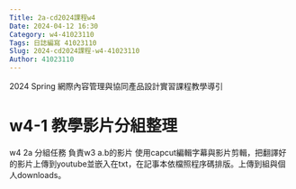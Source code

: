 ```yaml
---
Title: 2a-cd2024課程w4
Date: 2024-04-12 16:30
Category: w4-41023110
Tags: 日誌編寫 41023110
Slug: 2024-cd2024課程-w4-41023110
Author: 41023110
---
```


2024 Spring 網際內容管理與協同產品設計實習課程教學導引

<!-- PELICAN_END_SUMMARY -->

# w4-1 教學影片分組整理
w4 2a 分組任務
負責w3 a.b的影片
使用capcut編輯字幕與影片剪輯，把翻譯好的影片上傳到youtube並嵌入在txt，在記事本依檔照程序碼排版。上傳到組與個人downloads。
